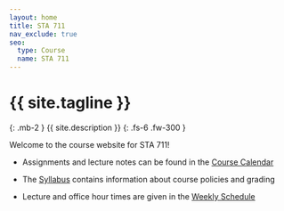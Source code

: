 ```yaml
---
layout: home
title: STA 711
nav_exclude: true
seo:
  type: Course
  name: STA 711
---
```


# {{ site.tagline }}
{: .mb-2 }
{{ site.description }}
{: .fs-6 .fw-300 }


Welcome to the course website for STA 711!

* Assignments and lecture notes can be found in the [Course Calendar](https://sta711-s24.github.io/calendar/)

* The [Syllabus](https://sta711-s24.github.io/about/) contains information about course policies and grading

* Lecture and office hour times are given in the [Weekly Schedule](https://sta711-s24.github.io/schedule/)
